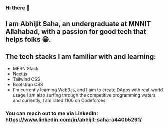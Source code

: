 ### Hi there 👋

## I am Abhijit Saha, an undergraduate at MNNIT Allahabad, with a passion for good tech that helps folks 😁. 

## The tech stacks I am familiar with and learning: 

- MERN Stack
- Next.js
- Tailwind CSS
- Bootstrap CSS
- I'm currently learning Web3.js, and I aim to create DApps with real-world usage
I am also surfing through the competitive programming waters, and currently, I am rated 1100 on Codeforces.
### You can reach out to me via LinkedIn: https://www.linkedin.com/in/abhijit-saha-a440b5291/



<!--
**abhigit-saha/abhigit-saha** is a ✨ _special_ ✨ repository because its `README.md` (this file) appears on your GitHub profile.

Here are some ideas to get you started:

- 🔭 I’m currently working on ...
- 🌱 I’m currently learning ...
- 👯 I’m looking to collaborate on ...
- 🤔 I’m looking for help with ...
- 💬 Ask me about ...
- 📫 How to reach me: ...
- 😄 Pronouns: ...
- ⚡ Fun fact: ...
-->
